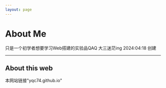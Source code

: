 ```yaml
---
layout: page
---
```


# About Me

只是一个初学者想要学习Web搭建的实验品QAQ
大三迷茫ing
2024:04:18 创建

---

## About this web

本网站链接"yqc74.github.io"

